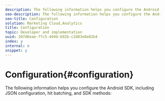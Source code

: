 ```yaml
---
description: The following information helps you configure the Android SDK, including JSON configuration, hit batching, and SDK methods 
seo-description: The following information helps you configure the Android SDK, including JSON configuration, hit batching, and SDK methods 
seo-title: Configuration
solution: Marketing Cloud,Analytics
title: Configuration
topic: Developer and implementation
uuid: 207d6eae-7fc5-449d-b92b-c2d83e8e82b4
index: y
internal: n
snippet: y
---
```


# Configuration{#configuration}

The following information helps you configure the Android SDK, including JSON configuration, hit batching, and SDK methods:

